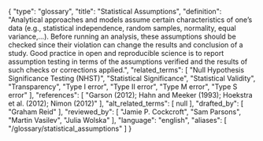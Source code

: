 {
    "type": "glossary",
    "title": "Statistical Assumptions",
    "definition": "Analytical approaches and models assume certain characteristics of one’s data (e.g., statistical independence, random samples, normality, equal variance,...). Before running an analysis, these assumptions should be checked since their violation can change the results and conclusion of a study. Good practice in open and reproducible science is to report assumption testing in terms of the assumptions verified and the results of such checks or corrections applied.",
    "related_terms": [
        "Null Hypothesis Significance Testing (NHST)",
        "Statistical Significance",
        "Statistical Validity",
        "Transparency",
        "Type I error",
        "Type II error",
        "Type M error",
        "Type S error"
    ],
    "references": [
        "Garson (2012); Hahn and Meeker (1993); Hoekstra et al. (2012); Nimon (2012)"
    ],
    "alt_related_terms": [
        null
    ],
    "drafted_by": [
        "Graham Reid"
    ],
    "reviewed_by": [
        "Jamie P. Cockcroft",
        "Sam Parsons",
        "Martin Vasilev",
        "Julia Wolska"
    ],
    "language": "english",
    "aliases": [
        "/glossary/statistical_assumptions"
    ]
}